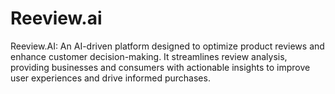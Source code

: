 # Reeview.ai
Reeview.AI: An AI-driven platform designed to optimize product reviews and enhance customer decision-making. It streamlines review analysis, providing businesses and consumers with actionable insights to improve user experiences and drive informed purchases.
